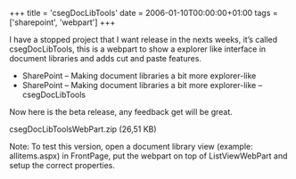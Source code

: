 +++
title = 'csegDocLibTools'
date = 2006-01-10T00:00:00+01:00
tags = ['sharepoint', 'webpart']
+++

I have a stopped project that I want release in the nexts weeks, it’s called csegDocLibTools, this is a webpart to show a explorer like interface in document libraries and adds cut and paste features.


- SharePoint – Making document libraries a bit more explorer-like 
- SharePoint – Making document libraries a bit more explorer-like – csegDocLibTools 


Now here is the beta release, any feedback get will be great.


csegDocLibToolsWebPart.zip (26,51 KB)


Note: To test this version, open a document library view (example: allitems.aspx) in FrontPage, put the webpart on top of ListViewWebPart and setup the correct properties.